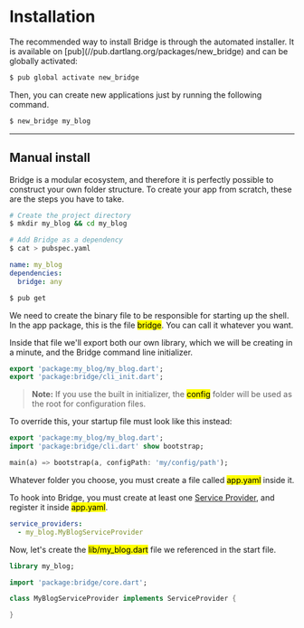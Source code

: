 # Installation
<p class='lead'>
The recommended way to install Bridge is through the automated installer.
It is available on [pub](//pub.dartlang.org/packages/new_bridge) and can be
globally activated:
</p>

```bash
$ pub global activate new_bridge
```

Then, you can create new applications just by running the following command.

```bash
$ new_bridge my_blog
```

---

## Manual install
Bridge is a modular ecosystem, and therefore it is perfectly possible to construct your own folder structure. To create
your app from scratch, these are the steps you have to take.

```bash
# Create the project directory
$ mkdir my_blog && cd my_blog

# Add Bridge as a dependency
$ cat > pubspec.yaml
```
```yaml
name: my_blog
dependencies:
  bridge: any
```
```bash
$ pub get
```

We need to create the binary file to be responsible for starting up the shell. In the app package, this is the file
<mark>bridge</mark>. You can call it whatever you want.

Inside that file we'll export both our own library, which we will be creating in a minute, and the Bridge command line
initializer.

```dart
export 'package:my_blog/my_blog.dart';
export 'package:bridge/cli_init.dart';
```

> **Note:** If you use the built in initializer, the <mark>config</mark> folder will be used as the root for
configuration files.

To override this, your startup file must look like this instead:

```dart
export 'package:my_blog/my_blog.dart';
import 'package:bridge/cli.dart' show bootstrap;

main(a) => bootstrap(a, configPath: 'my/config/path');
```

Whatever folder you choose, you must create a file called <mark>app.yaml</mark> inside it.

To hook into Bridge, you must create at least one [Service Provider](#/core/service-providers), and register it inside
<mark>app.yaml</mark>.

```yaml
service_providers:
  - my_blog.MyBlogServiceProvider
```

Now, let's create the <mark>lib/my_blog.dart</mark> file we referenced in the start file.

```dart
library my_blog;

import 'package:bridge/core.dart';

class MyBlogServiceProvider implements ServiceProvider {

}
```
